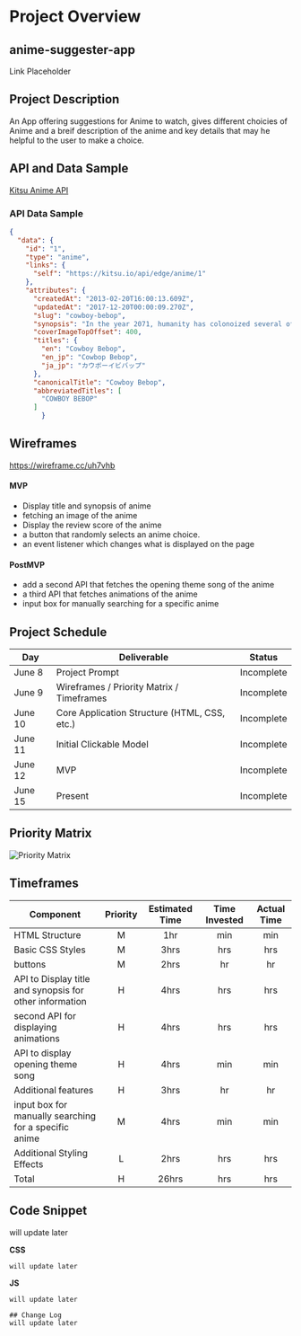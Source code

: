 # Project Overview

## anime-suggester-app

Link Placeholder

## Project Description

An App offering suggestions for Anime to watch, gives different choicies of Anime and a breif description of the anime and key details that may he helpful to the user to make a choice. 

## API and Data Sample

[Kitsu Anime API](https://kitsu.docs.apiary.io/reference/anime)

### API Data Sample

```JSON
{
  "data": {
    "id": "1",
    "type": "anime",
    "links": {
      "self": "https://kitsu.io/api/edge/anime/1"
    },
    "attributes": {
      "createdAt": "2013-02-20T16:00:13.609Z",
      "updatedAt": "2017-12-20T00:00:09.270Z",
      "slug": "cowboy-bebop",
      "synopsis": "In the year 2071, humanity has colonoized several of the planets and moons...",
      "coverImageTopOffset": 400,
      "titles": {
        "en": "Cowboy Bebop",
        "en_jp": "Cowbop Bebop",
        "ja_jp": "カウボーイビバップ"
      },
      "canonicalTitle": "Cowboy Bebop",
      "abbreviatedTitles": [
        "COWBOY BEBOP"
      ]
        }

```

## Wireframes

https://wireframe.cc/uh7vhb 


#### MVP 

- Display title and synopsis of anime
- fetching an image of the anime
- Display the review score of the anime
- a button that randomly selects an anime choice. 
- an event listener which changes what is displayed on the page 




#### PostMVP 

- add a second API that fetches the opening theme song of the anime
- a third API that fetches animations of the anime
- input box for manually searching for a specific anime



## Project Schedule

|  Day | Deliverable | Status
|---|---| ---|
|June 8| Project Prompt | Incomplete
|June 9| Wireframes / Priority Matrix / Timeframes | Incomplete
|June 10| Core Application Structure (HTML, CSS, etc.) | Incomplete
|June 11| Initial Clickable Model  | Incomplete
|June 12| MVP | Incomplete
|June 15| Present | Incomplete


## Priority Matrix

![Priority Matrix](https://i.imgur.com/ohFEEw0.jpg)

## Timeframes

| Component | Priority | Estimated Time | Time Invested | Actual Time |
| --- | :---: |  :---: | :---: | :---: |
| HTML Structure | M | 1hr|  min | min |
| Basic CSS Styles | M | 3hrs| hrs | hrs |
| buttons | M | 2hrs | hr | hr |
| API to Display title and synopsis for other information | H | 4hrs | hrs | hrs |
| second API for displaying animations | H | 4hrs | hrs | hrs |
| API to display opening theme song | H | 4hrs | min | min |
| Additional features | H | 3hrs | hr | hr |
| input box for manually searching for a specific anime | M | 4hrs | min | min |
| Additional Styling Effects | L | 2hrs | hrs | hrs |
| Total | H | 26hrs| hrs | hrs |


## Code Snippet

will update later 

**CSS**
```
will update later 
```
**JS**
```
will update later 

## Change Log
will update later 
